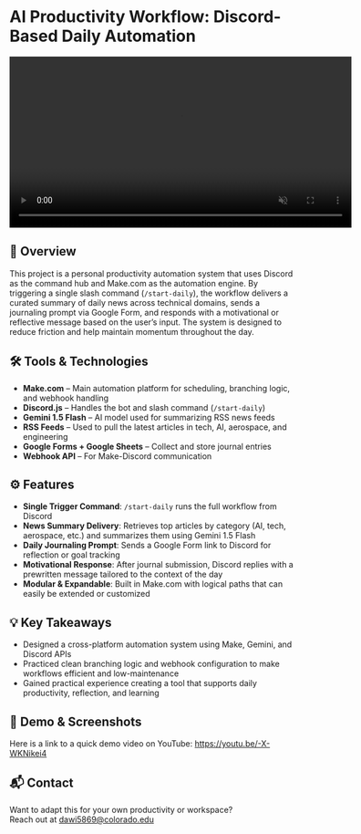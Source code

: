# AI Productivity Workflow: Discord-Based Daily Automation

<video src="assets/0526.mp4" autoplay loop muted playsinline width="600"></video>

## 🧠 Overview
This project is a personal productivity automation system that uses Discord as the command hub and Make.com as the automation engine. By triggering a single slash command (`/start-daily`), the workflow delivers a curated summary of daily news across technical domains, sends a journaling prompt via Google Form, and responds with a motivational or reflective message based on the user’s input. The system is designed to reduce friction and help maintain momentum throughout the day.

## 🛠 Tools & Technologies
- **Make.com** – Main automation platform for scheduling, branching logic, and webhook handling  
- **Discord.js** – Handles the bot and slash command (`/start-daily`)  
- **Gemini 1.5 Flash** – AI model used for summarizing RSS news feeds  
- **RSS Feeds** – Used to pull the latest articles in tech, AI, aerospace, and engineering  
- **Google Forms + Google Sheets** – Collect and store journal entries  
- **Webhook API** – For Make-Discord communication

## ⚙️ Features
- **Single Trigger Command**: `/start-daily` runs the full workflow from Discord
- **News Summary Delivery**: Retrieves top articles by category (AI, tech, aerospace, etc.) and summarizes them using Gemini 1.5 Flash
- **Daily Journaling Prompt**: Sends a Google Form link to Discord for reflection or goal tracking
- **Motivational Response**: After journal submission, Discord replies with a prewritten message tailored to the context of the day
- **Modular & Expandable**: Built in Make.com with logical paths that can easily be extended or customized

## 💡 Key Takeaways
- Designed a cross-platform automation system using Make, Gemini, and Discord APIs
- Practiced clean branching logic and webhook configuration to make workflows efficient and low-maintenance
- Gained practical experience creating a tool that supports daily productivity, reflection, and learning

## 📸 Demo & Screenshots
Here is a link to a quick demo video on YouTube: https://youtu.be/-X-WKNikei4

## 📬 Contact
Want to adapt this for your own productivity or workspace?  
Reach out at dawi5869@colorado.edu


